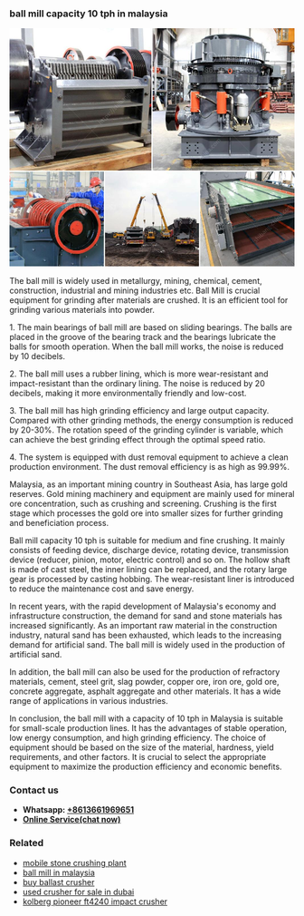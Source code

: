 <h3>ball mill capacity 10 tph in malaysia</h3><img src='1702952876.jpg' alt=''><p>The ball mill is widely used in metallurgy, mining, chemical, cement, construction, industrial and mining industries etc. Ball Mill is crucial equipment for grinding after materials are crushed. It is an efficient tool for grinding various materials into powder.</p><p>1. The main bearings of ball mill are based on sliding bearings. The balls are placed in the groove of the bearing track and the bearings lubricate the balls for smooth operation. When the ball mill works, the noise is reduced by 10 decibels.</p><p>2. The ball mill uses a rubber lining, which is more wear-resistant and impact-resistant than the ordinary lining. The noise is reduced by 20 decibels, making it more environmentally friendly and low-cost.</p><p>3. The ball mill has high grinding efficiency and large output capacity. Compared with other grinding methods, the energy consumption is reduced by 20-30%. The rotation speed of the grinding cylinder is variable, which can achieve the best grinding effect through the optimal speed ratio.</p><p>4. The system is equipped with dust removal equipment to achieve a clean production environment. The dust removal efficiency is as high as 99.99%.</p><p>Malaysia, as an important mining country in Southeast Asia, has large gold reserves. Gold mining machinery and equipment are mainly used for mineral ore concentration, such as crushing and screening. Crushing is the first stage which processes the gold ore into smaller sizes for further grinding and beneficiation process.</p><p>Ball mill capacity 10 tph is suitable for medium and fine crushing. It mainly consists of feeding device, discharge device, rotating device, transmission device (reducer, pinion, motor, electric control) and so on. The hollow shaft is made of cast steel, the inner lining can be replaced, and the rotary large gear is processed by casting hobbing. The wear-resistant liner is introduced to reduce the maintenance cost and save energy.</p><p>In recent years, with the rapid development of Malaysia's economy and infrastructure construction, the demand for sand and stone materials has increased significantly. As an important raw material in the construction industry, natural sand has been exhausted, which leads to the increasing demand for artificial sand. The ball mill is widely used in the production of artificial sand.</p><p>In addition, the ball mill can also be used for the production of refractory materials, cement, steel grit, slag powder, copper ore, iron ore, gold ore, concrete aggregate, asphalt aggregate and other materials. It has a wide range of applications in various industries.</p><p>In conclusion, the ball mill with a capacity of 10 tph in Malaysia is suitable for small-scale production lines. It has the advantages of stable operation, low energy consumption, and high grinding efficiency. The choice of equipment should be based on the size of the material, hardness, yield requirements, and other factors. It is crucial to select the appropriate equipment to maximize the production efficiency and economic benefits.</p><h3>Contact us</h3><ul><li><strong>Whatsapp:&nbsp;<a href="https://wa.me/8613661969651">+8613661969651</a></strong></li><li><a href="https://swt.shibang-china.com/?git&amp;zhl&amp;ball mill capacity 10 tph in malaysia"><strong>Online Service(chat now)</strong></a></li></ul><h3>Related</h3><ul><li><a href='mobile stone crushing plant.md'>mobile stone crushing plant</a></li><li><a href='ball mill in malaysia.md'>ball mill in malaysia</a></li><li><a href='buy ballast crusher.md'>buy ballast crusher</a></li><li><a href='used crusher for sale in dubai.md'>used crusher for sale in dubai</a></li><li><a href='kolberg pioneer ft4240 impact crusher.md'>kolberg pioneer ft4240 impact crusher</a></li></ul>